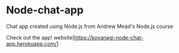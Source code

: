 # Node-chat-app

Chat app created using Node.js
from Andrew Mead's Node.js course

Check out the app!
website[https://koyanagi-node-chat-app.herokuapp.com/]
